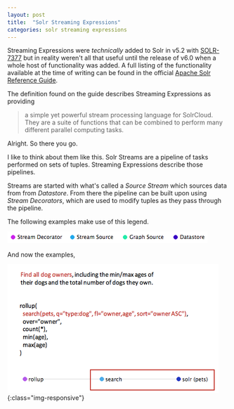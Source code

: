 ```yaml
---
layout: post
title:  "Solr Streaming Expressions"
categories: solr streaming expressions
---
```

Streaming Expressions were _technically_ added to Solr in v5.2 with [SOLR-7377][SOLR-7377] but in reality weren't all that useful until the release of v6.0 when a whole host of functionality was added. A full listing of the functionality available at the time of writing can be found in the official [Apache Solr Reference Guide][ref-guide].

The definition found on the guide describes Streaming Expressions as providing

> a simple yet powerful stream processing language for SolrCloud. They are a suite of functions that can be combined to perform many different parallel computing tasks.

Alright. So there you go.

I like to think about them like this. Solr Streams are a pipeline of tasks performed on sets of tuples. Streaming Expressions describe those pipelines. 

Streams are started with what's called a _Source Stream_ which sources data from from _Datastore_. From there the pipeline can be built upon using _Stream Decorators_, which are used to modify tuples as they pass through the pipeline.

The following examples make use of this legend.

![Legend](/images/solr-streaming-expressions/legend.png)

And now the examples,

![Owner's Pets and their ages](/images/solr-streaming-expressions/exampleA.gif){:class="img-responsive"}


[ref-guide]:  https://cwiki.apache.org/confluence/display/solr/Streaming+Expressions
[SOLR-7377]:  https://issues.apache.org/jira/browse/SOLR-7377

<!-- You’ll find this post in your `_posts` directory. Go ahead and edit it and re-build the site to see your changes. You can rebuild the site in many different ways, but the most common way is to run `jekyll serve`, which launches a web server and auto-regenerates your site when a file is updated.

To add new posts, simply add a file in the `_posts` directory that follows the convention `YYYY-MM-DD-name-of-post.ext` and includes the necessary front matter. Take a look at the source for this post to get an idea about how it works.

Jekyll also offers powerful support for code snippets:

{% highlight ruby %}
def print_hi(name)
  puts "Hi, #{name}"
end
print_hi('Tom')
#=> prints 'Hi, Tom' to STDOUT.
{% endhighlight %}

Check out the [Jekyll docs][jekyll-docs] for more info on how to get the most out of Jekyll. File all bugs/feature requests at [Jekyll’s GitHub repo][jekyll-gh]. If you have questions, you can ask them on [Jekyll Talk][jekyll-talk].

[jekyll-docs]: http://jekyllrb.com/docs/home
[jekyll-gh]:   https://github.com/jekyll/jekyll
[jekyll-talk]: https://talk.jekyllrb.com/
 -->
